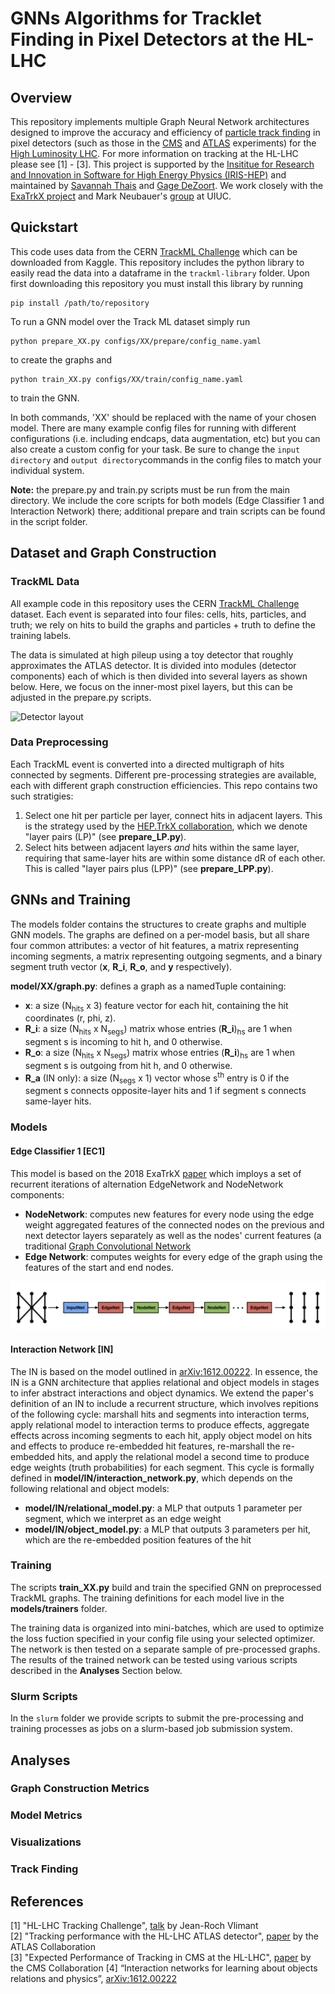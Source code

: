# GNNs Algorithms for Tracklet Finding in Pixel Detectors at the HL-LHC

## Overview
This repository implements multiple Graph Neural Network architectures designed to improve the accuracy and efficiency of [particle track finding](https://indico.cern.ch/event/96989/contributions/2124495/attachments/1114189/1589705/WellsTracking.pdf) in pixel detectors (such as those in the [CMS](https://home.fnal.gov/~souvik/CMSPixels/index.html) and [ATLAS](https://www.slac.stanford.edu/econf/C020909/mgspaper.pdf) experiments) for the [High Luminosity LHC](https://home.cern/science/accelerators/high-luminosity-lhc). For more information on tracking at the HL-LHC please see [1] - [3]. This project is supported by the [Insititue for Research and Innovation in Software for High Energy Physics (IRIS-HEP)](https://iris-hep.org/) and maintained by [Savannah Thais](https://github.com/savvy379) and [Gage DeZoort](https://github.com/GageDeZoort). We work closely with the [ExaTrkX project](https://github.com/exatrkx) and Mark Neubauer's [group](https://github.com/Neubauer-Group) at UIUC. 

## Quickstart
This code uses data from the CERN [TrackML Challenge](https://www.kaggle.com/c/trackml-particle-identification/overview) which can be downloaded from Kaggle. This repository includes the python library to easily read the data into a dataframe in the `trackml-library` folder. Upon first downloading this repository you must install this library by running 
``` 
pip install /path/to/repository
```

 To run a GNN model over the Track ML dataset simply run 
 ```
 python prepare_XX.py configs/XX/prepare/config_name.yaml
 ```
 to create the graphs and
 ```
 python train_XX.py configs/XX/train/config_name.yaml
```
to train the GNN. 

In both commands, 'XX' should be replaced with the name of your chosen model. There are many example config files for running with different configurations (i.e. including endcaps, data augmentation, etc) but you can also create a custom config for your task. Be sure to change the `input directory` and `output directory`commands in the config files to match your individual system. 

**Note:** the prepare.py and train.py scripts must be run from the main directory. We include the core scripts for both models (Edge Classifier 1 and Interaction Network) there; additional prepare and train scripts can be found in the script folder. 

## Dataset and Graph Construction

### TrackML Data
All example code in this repository uses the CERN [TrackML Challenge](https://www.kaggle.com/c/trackml-particle-identification/overview) dataset. Each event is separated into four files: cells, hits, particles, and truth; we rely on hits to build the graphs and particles + truth to define the training labels. 

The data is simulated at high pileup using a toy detector that roughly approximates the ATLAS detector. It is divided into modules (detector components) each of which is then divided into several layers as shown below. Here, we focus on the inner-most pixel layers, but this can be adjusted in the prepare.py scripts. 

![Detector layout](https://asalzbur.web.cern.ch/asalzbur/work/tml/Detector.png)

### Data Preprocessing
Each TrackML event is converted into a directed multigraph of hits connected by segments. Different pre-processing strategies are available, each with different graph construction efficiencies. This repo contains two such stratigies:
   1) Select one hit per particle per layer, connect hits in adjacent layers. This is the strategy used by the [HEP.TrkX collaboration](https://heptrkx.github.io/), which we denote "layer pairs (LP)" (see **prepare_LP.py**). 
   2) Select hits between adjacent layers *and* hits within the same layer, requiring that same-layer hits are within some distance dR of each other. This is called "layer pairs plus (LPP)" (see **prepare_LPP.py**).

## GNNs and Training
The models folder contains the structures to create graphs and multiple GNN models. The graphs are defined on a per-model basis, but all share four common attributes: a vector of hit features, a matrix representing incoming segments, a matrix representing outgoing segments, and a binary segment truth vector (**x**, **R_i**, **R_o**, and **y** respectively). 

**model/XX/graph.py**: defines a graph as a namedTuple containing:  
* **x**:   a size (N<sub>hits</sub> x 3) feature vector for each hit, containing the hit coordinates (r, phi, z). 
* **R_i**: a size (N<sub>hits</sub> x N<sub>segs</sub>) matrix whose entries (**R_i**)<sub>hs</sub> are 1 when segment s is incoming to hit h, and 0 otherwise. 
* **R_o**: a size (N<sub>hits</sub> x N<sub>segs</sub>) matrix whose entries (**R_i**)<sub>hs</sub> are 1 when segment s is outgoing from hit h, and 0 otherwise. 
* **R_a** (IN only): a size (N<sub>segs</sub> x 1) vector whose s<sup>th</sup> entry is 0 if the segment s connects opposite-layer hits and 1 if segment s connects same-layer hits. 

### Models

#### Edge Classifier 1 [EC1]
This model is based on the 2018 ExaTrkX [paper](https://arxiv.org/abs/1810.06111) which imploys a set of recurrent iterations of alternation EdgeNetwork and NodeNetwork components:
* **NodeNetwork**: computes new features for every node using the edge weight aggregated features of the connected nodes on the previous and next detector layers separately as well as the nodes' current features (a traditional [Graph Convolutional Network](https://tkipf.github.io/graph-convolutional-networks/)
* **Edge Network**: computes weights for every edge of the graph using the features of the start and end nodes.

![EC1](https://github.com/savvy379/princeton_gnn_tracking/blob/master/Screen%20Shot%202020-07-09%20at%201.53.49%20PM.png)

#### Interaction Network [IN]
The IN is based on the model outlined in [arXiv:1612.00222](https://arxiv.org/abs/1612.00222). In essence, the IN is a GNN architecture that applies relational and object models in stages to infer abstract interactions and object dynamics. We extend the paper's definition of an IN to include a recurrent structure, which involves repitions of the following cycle: marshall hits and segments into interaction terms, apply relational model to interaction terms to produce effects, aggregate effects across incoming segments to each hit, apply object model on hits and effects to produce re-embedded hit features, re-marshall the re-embedded hits, and apply the relational model a second time to produce edge weights (truth probabilities) for each segment. This cycle is formally defined in **model/IN/interaction_network.py**, which depends on the following relational and object models: 
*   **model/IN/relational_model.py**: a MLP that outputs 1 parameter per segment, which we interpret as an edge weight
*   **model/IN/object_model.py**: a MLP that outputs 3 parameters per hit, which are the re-embedded position features of the hit

### Training
The scripts **train_XX.py** build and train the specified GNN on preprocessed TrackML graphs. The training definitions for each model live in the **models/trainers** folder.

The training data is organized into mini-batches, which are used to optimize the loss fuction specified in your config file using your selected optimizer. The network is then tested on a separate sample of pre-processed graphs. The results of the trained network can be tested using various scripts described in the **Analyses** Section below. 

### Slurm Scripts
In the `slurm` folder we provide scripts to submit the pre-processing and training processes as jobs on a slurm-based job submission system.

## Analyses

### Graph Construction Metrics

### Model Metrics

### Visualizations

### Track Finding

## References
[1] "HL-LHC Tracking Challenge", [talk](https://cds.cern.ch/record/2312314?ln=en) by Jean-Roch Vlimant  
[2] "Tracking performance with the HL-LHC ATLAS detector", [paper](https://cds.cern.ch/record/2683174) by the ATLAS Collaboration  
[3] "Expected Performance of Tracking in CMS at the HL-LHC", [paper](https://www.epj-conferences.org/articles/epjconf/abs/2017/19/epjconf_ctdw2017_00001/epjconf_ctdw2017_00001.html) by the CMS Collaboration
[4] “Interaction networks for learning about objects relations and physics”, [arXiv:1612.00222](https://arxiv.org/abs/1612.00222)
